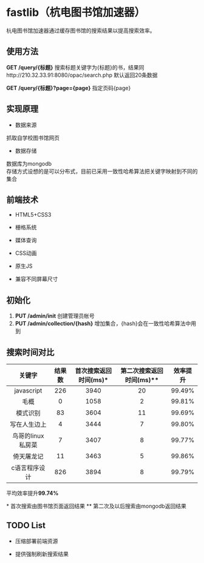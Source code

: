 # fastlib（杭电图书馆加速器）

杭电图书馆加速器通过缓存图书馆的搜索结果以提高搜索效率。

## 使用方法

**GET /query/{标题}** 搜索标题关键字为{标题}的书，结果同http://210.32.33.91:8080/opac/search.php 默认返回20条数据

**GET /query/{标题}?page={page}** 指定页码{page}

## 实现原理

+ 数据来源

抓取自学校图书馆网页

+ 数据存储

数据库为mongodb  
存储方式设想的是可以分布式，目前已采用一致性哈希算法把关键字映射到不同的集合

## 前端技术

+ HTML5+CSS3

+ 栅格系统

+ 媒体查询

+ CSS动画

+ 原生JS

+ 兼容不同屏幕尺寸

## 初始化

1. **PUT /admin/init** 创建管理员帐号
2. **PUT /admin/collection/{hash}** 增加集合，{hash}会在一致性哈希算法中用到 

## 搜索时间对比

|关键字           |结果数|首次搜索返回时间(ms)\*|第二次搜索返回时间(ms)\*\*|效率提升|
|:---------------:|:----:|:--------------------:|:------------------------:|:------:|
|javascript       |226   |3940                  |20                        |99.49%  |
|毛概             |0     |1058                  |2                         |99.81%  |
|模式识别         |83    |3604                  |11                        |99.69%  |
|写在人生边上     |4     |3444                  |7                         |99.80%  |
|鸟哥的linux私房菜|7     |3407                  |8                         |99.77%  |
|倚天屠龙记       |11    |3463                  |5                         |99.86%  |
|c语言程序设计    |826   |3894                  |8                         |99.79%  |

平均效率提升**99.74%**

\* 首次搜索由图书馆页面返回结果
\*\* 第二次及以后搜索由mongodb返回结果

## TODO List

+ 压缩部署前端资源 

+ 提供强制刷新搜索结果
